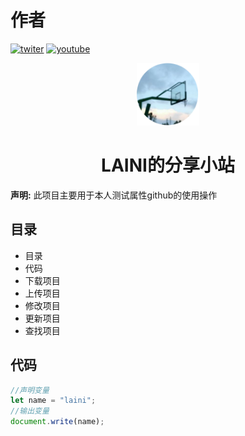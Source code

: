 # 作者
[![twiter](https://img.shields.io/badge/follow%40laini-black?logo=x)](https://twitter.com/laini44380) [![youtube](https://img.shields.io/badge/follow%40laini-red?logo=youtube)](https://youtube.com/@laini2176?si=LZXChokYPrVTPLwE)
<div align="center">
  <img src="https://github.com/lainini/selftest/blob/main/images/log.png?raw=true" alt="minlog" width="100"/>
  <h1>LAINI的分享小站</h1>
</div>

**声明:** 此项目主要用于本人测试属性github的使用操作
## 目录
- 目录
- 代码
- 下载项目
- 上传项目
- 修改项目
- 更新项目
- 查找项目
## 代码
``` javascript
//声明变量
let name = "laini";
//输出变量
document.write(name);
```

